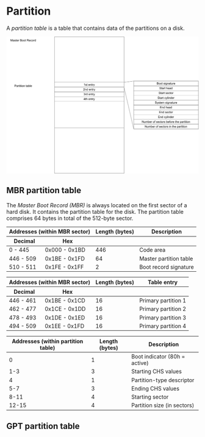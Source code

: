 # Partition

A *partition table* is a table that contains data of the partitions on a disk.

<div style="text-align: center;"><img src="partition_table.svg"></div>

## MBR partition table

The *Master Boot Record (MBR)* is always located on the first sector of a hard disk. It contains the partition table for the disk. The partition table comprises 64 bytes in total of the 512-byte sector.


<table>
  <thead>
    <tr>
      <th colspan="2">Addresses (within MBR sector)</th>
      <th>Length (bytes)</th>
      <th>Description</th>
    </tr>
    <tr>
      <th>Decimal</th>
      <th>Hex</th>
      <th></th>
      <th></th>
    </tr>
  </thead>
  <tbody>
    <tr>
      <td>0 - 445</td>
      <td>0x000 - 0x1BD</td>
      <td>446</td>
      <td>Code area</td>
    </tr>
    <tr>
      <td>446 - 509</td>
      <td>0x1BE - 0x1FD</td>
      <td>64</td>
      <td>Master partition table</td>
    </tr>
    <tr>
      <td>510 - 511</td>
      <td>0x1FE - 0x1FF</td>
      <td>2</td>
      <td>Boot record signature</td>
    </tr>
  </tbody>
</table>

<table>
  <thead>
    <tr>
      <th colspan="2">Addresses (within MBR sector)</th>
      <th>Length (bytes)</th>
      <th>Table entry</th>
    </tr>
    <tr>
      <th>Decimal</th>
      <th>Hex</th>
      <th></th>
      <th></th>
    </tr>
  </thead>
  <tbody>
    <tr>
      <td>446 - 461</td>
      <td>0x1BE - 0x1CD</td>
      <td>16</td>
      <td>Primary partition 1</td>
    </tr>
    <tr>
      <td>462 - 477</td>
      <td>0x1CE - 0x1DD</td>
      <td>16</td>
      <td>Primary partition 2</td>
    </tr>
    <tr>
      <td>478 - 493</td>
      <td>0x1DE - 0x1ED</td>
      <td>16</td>
      <td>Primary partition 3</td>
    </tr>
    <tr>
      <td>494 - 509</td>
      <td>0x1EE - 0x1FD</td>
      <td>16</td>
      <td>Primary partition 4</td>
    </tr>
  </tbody>
</table>


| Addresses (within partition table) | Length (bytes) | Description             |
|-|-|-|
|0 |1|Boot indicator (80h = active)|
|1-3|3|Starting CHS values|
|4 |1|Partition-type descriptor|
|5-7|3|Ending CHS values|
|8-11|4|Starting sector|
|12-15|4|Partition size (in sectors)|

## GPT partition table
